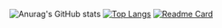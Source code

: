 ![Anurag's GitHub stats](https://github-readme-stats.vercel.app/api?username=jiangsuwx&show_icons=true&theme=radical)
[![Top Langs](https://github-readme-stats.vercel.app/api/top-langs/?username=jiangsuwx&layout=compact)](https://github.com/anuraghazra/github-readme-stats)
[![Readme Card](https://github-readme-stats.vercel.app/api/pin/?username=jiangsuwx&repo=CAP)](https://github.com/anuraghazra/github-readme-stats)

